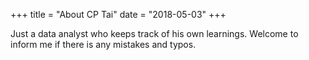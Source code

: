 +++
title = "About CP Tai"
date = "2018-05-03"
+++

Just a data analyst who keeps track of his own learnings. Welcome to inform me if there is any mistakes and typos.